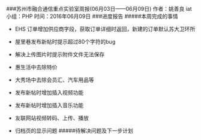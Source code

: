 ###苏州市融合通信重点实验室周报(06月03日——06月09日)
	作者：姚善良 iat                   小组：PHP                        时间：2016年06月09日
###进度报告
#####本周完成的事情

* EHS 订单增加供应商字段，获取订单详细时返回，新建的订单默认苏大卫环所

* 屋里巷发布新帖时提示超过80个字符的bug
* 解决上传图片时提示附件文件无法保存
* 惠生活中去除特价
* 大秀场中去除会员汇、汽车用品等
* 发布新帖时增加插入视频功能
* 发布新帖时增加插入音乐功能

* 友联网站视频转码、上传、播放
* 归档页的显示问题
#####待解决问题及下一步计划
